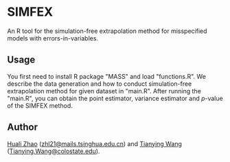 # SIMFEX
An R tool for the simulation-free extrapolation method for misspecified models with errors-in-variables.
## Usage
You first need to install R package "MASS" and load "functions.R". We describe the data generation and how to conduct simulation-free extrapolation method for given dataset in "main.R". After running the "main.R", you can obtain the point estimator, variance estimator and $p$-value of the SIMFEX method.
## Author
[Huali Zhao](https://github.com/Huali2022) (zhl21@mails.tsinghua.edu.cn) and [Tianying Wang](https://github.com/tianyingw) (Tianying.Wang@colostate.edu).
